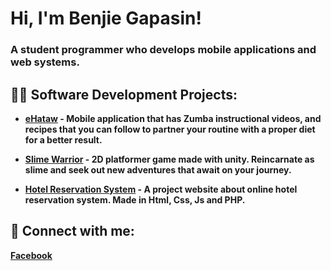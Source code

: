 <h1>Hi, I'm Benjie Gapasin! </h1>
<h3>A student programmer who develops mobile applications and web systems.<h3>

<h2>👨‍💻 Software Development Projects:</h2>

- <strong><a href="https://github.com/bgapasin/eHataw">eHataw</a><strong> - Mobile application that has Zumba instructional videos, and recipes that you can follow to partner your routine with a proper diet for a better result.
  
- <strong><a href="https://github.com/bgapasin/Slime-Warrior">Slime Warrior</a><strong> - 2D platformer game made with unity. Reincarnate as slime and seek out new adventures that await on your journey.
  
- <strong><a href="https://github.com/bgapasin/Hotel-Reservation-System">Hotel Reservation System</a><strong> - A project website about online hotel reservation system. Made in Html, Css, Js and PHP.

<h2> 🤳 Connect with me:</h2>
<a href="https://www.facebook.com/bggapasin">Facebook</a>
